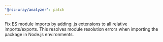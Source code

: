 ```yaml
---
'@rsc-xray/analyzer': patch
---
```


Fix ES module imports by adding .js extensions to all relative imports/exports. This resolves module resolution errors when importing the package in Node.js environments.
